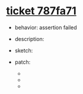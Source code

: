 # [ticket 787fa71](https://www.sqlite.org/src/tktview/787fa71)
- behavior: assertion failed
- description:
- sketch:

- patch:
    - [](https://www.sqlite.org/src/info/531eca6104e41e43)
    - [](https://www.sqlite.org/src/info/e130319317e76119)
    - [](https://www.sqlite.org/src/info/778b1224a318d013)
